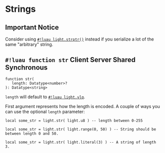 # Strings

## Important Notice

Consider using [`#!luau light.strptr()`](./strptr.md) instead if you serialize a lot of the same "arbitrary" string.

## `#!luau function str` <span class="md-tag md-tag-icon md-tag--client">Client</span> <span class="md-tag md-tag-icon md-tag--server">Server</span> <span class="md-tag md-tag-icon md-tag--shared">Shared</span> <span class="md-tag md-tag-icon md-tag--sync">Synchronous</span>

```luau
function str(
   length: Datatype<number>?
): Datatype<string>
```

`length` will default to [`#!luau light.vlq`](../numbers/uints.md).

First argument represents how the length is encoded. A couple of ways you can use the optional `length` parameter:

```luau
local some_str = light.str( light.u8 ) -- length between 0-255
```

```luau
local some_str = light.str( light.range(0, 50) ) -- String should be between length 0 and 50.
```

```luau
local some_str = light.str( light.literal(3) ) -- A string of length 3.
```

